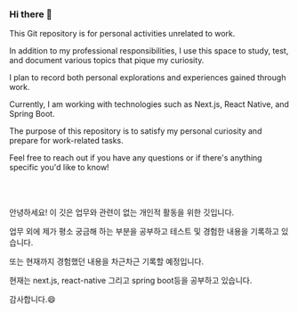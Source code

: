 ### Hi there 👋

This Git repository is for personal activities unrelated to work.

In addition to my professional responsibilities, I use this space to study, test, and document various topics that pique my curiosity. 

I plan to record both personal explorations and experiences gained through work.

Currently, I am working with technologies such as Next.js, React Native, and Spring Boot. 

The purpose of this repository is to satisfy my personal curiosity and prepare for work-related tasks.

Feel free to reach out if you have any questions or if there's anything specific you'd like to know!

</br>
</br>

안녕하세요! 이 깃은 업무와 관련이 없는 개인적 활동을 위한 깃입니다.  

업무 외에 제가 평소 궁금해 하는 부분을 공부하고 테스트 및 경험한 내용을 기록하고 있습니다. 

또는 현재까지 경험했던 내용을 차근차근 기록할 예정입니다.

현재는 next.js, react-native 그리고 spring boot등을 공부하고 있습니다.

감사합니다.😄

<!--
**nam-yeun-hwa/nam-yeun-hwa** is a ✨ _special_ ✨ repository because its `README.md` (this file) appears on your GitHub profile.

Here are some ideas to get you started:

- 🔭 I’m currently working on ...
- 🌱 I’m currently learning ...
- 👯 I’m looking to collaborate on ...
- 🤔 I’m looking for help with ...
- 💬 Ask me about ...
- 📫 How to reach me: ...
- 😄 Pronouns: ...
- ⚡ Fun fact: ...
-->
